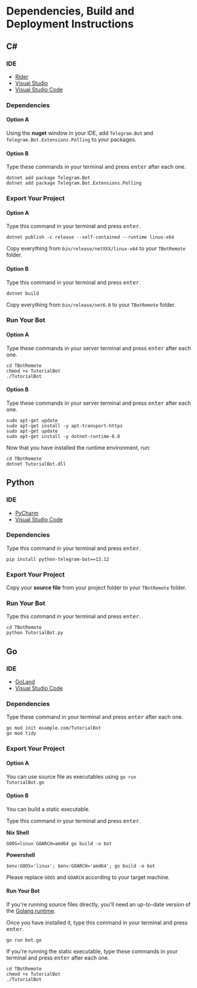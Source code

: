 # Dependencies, Build and Deployment Instructions

## C# 

### IDE
- [Rider](https://www.jetbrains.com/rider/download/)
- [Visual Studio](https://visualstudio.microsoft.com/it/downloads/)
- [Visual Studio Code](https://code.visualstudio.com/download)

### Dependencies

#### Option A
Using the **nuget** window in your IDE, add `Telegram.Bot` and `Telegram.Bot.Extensions.Polling` to your packages. 

#### Option B
Type these commands in your terminal and press <kbd>enter</kbd> after each one.

```shell
dotnet add package Telegram.Bot
dotnet add package Telegram.Bot.Extensions.Polling
```

### Export Your Project

#### Option A
Type this command in your terminal and press <kbd>enter</kbd>.
```shell
dotnet publish -c release --self-contained --runtime linux-x64 
```

Copy everything from <code>bin/release/netXXX/linux-x64</code> to your <code>TBotRemote</code> folder.


#### Option B
Type this command in your terminal and press <kbd>enter</kbd>.
```shell
dotnet build
```

Copy everything from <code>bin/release/net6.0</code> to your <code>TBotRemote</code> folder.


### Run Your Bot

#### Option A
Type these commands in your server terminal and press <kbd>enter</kbd> after each one.

```shell
cd TBotRemote
chmod +x TutorialBot
./TutorialBot
```

#### Option B
Type these commands in your server terminal and press <kbd>enter</kbd> after each one.

```shell
sudo apt-get update
sudo apt-get install -y apt-transport-https
sudo apt-get update
sudo apt-get install -y dotnet-runtime-6.0
```

Now that you have installed the runtime environment, run:

```shell
cd TBotRemote
dotnet TutorialBot.dll
```


## Python

### IDE
- [PyCharm](https://www.jetbrains.com/pycharm/download/)
- [Visual Studio Code](https://code.visualstudio.com/download)

### Dependencies

Type this command in your terminal and press <kbd>enter</kbd>.

```shell
pip install python-telegram-bot==13.12
```

### Export Your Project

Copy your **source file** from your project folder to your <code>TBotRemote</code> folder.

### Run Your Bot
Type this command in your terminal and press <kbd>enter</kbd>.

```shell
cd TBotRemote
python TutorialBot.py
```


## Go

### IDE
- [GoLand](https://www.jetbrains.com/go/download)
- [Visual Studio Code](https://code.visualstudio.com/download)

### Dependencies
Type these command in your terminal and press <kbd>enter</kbd> after each one.

```shell
go mod init example.com/TutorialBot
go mod tidy
```

### Export Your Project

#### Option A

You can use source file as executables using <code>go run TutorialBot.go</code>

#### Option B
You can build a static executable.

Type this command in your terminal and press <kbd>enter</kbd>.

**Nix Shell**

```shell
GOOS=linux GOARCH=amd64 go build -o bot
```

**Powershell**

```shell
$env:GOOS='linux'; $env:GOARCH='amd64'; go build -o bot
```
Please replace <code>GOOS</code> and <code>GOARCH</code> according to your target machine.

#### Run Your Bot

If you're running source files directly, you'll need an up-to-date version of the [Golang runtime](https://go.dev/doc/install).

Once you have installed it, type this command in your terminal and press <kbd>enter</kbd>.

```shell
go run bot.go
```

If you're running the static executable, type these commands in your terminal and press <kbd>enter</kbd> after each one.

```shell
cd TBotRemote
chmod +x TutorialBot
./TutorialBot
```